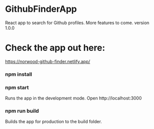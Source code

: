 # GithubFinderApp
React app to search for Github profiles. 
More features to come. 
version 1.0.0
# Check the app out here:
https://norwood-github-finder.netlify.app/ 

### npm install
### npm start

Runs the app in the development mode.
Open http://localhost:3000

### npm run build
Builds the app for production to the build folder.

